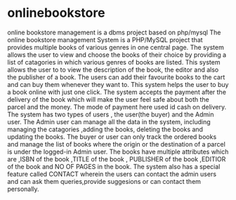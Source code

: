 # onlinebookstore
online bookstore management is a dbms project based on php/mysql
The online bookstore management System is a PHP/MySQL project that provides multiple books of various genres in one central page.
The system allows the user to view and choose the books of their choice by providing a list of catagories in which various genres of books are listed.
This system allows the user to to view the description of the book, the editor and also the publisher of a book.
The users can add their favourite books to the cart and can buy them whenever they want to. This system helps the user to buy a book online with just one click.
The system accepts the payment after the delivery of the book which will make the user feel safe about both the parcel and the money.
The mode of payment here used id cash on delivery.
The system has two types of users , the user(the buyer) and the Admin user.
The Admin user can manage all the data in the system, including managing the catagories ,adding the books, deleting the books and updating the books. 
The buyer or user can only track the ordered books and manage the list of books where the origin or the destination of a parcel is under the logged-in Admin user.
The books have multiple attributes which are ,ISBN of the book ,TITLE of the book , PUBLISHER of the book ,EDITIOR of the book and NO OF PAGES in the book.
The system also has a special feature called CONTACT wherein the users can contact the admin users and can ask them queries,provide  suggesions  or can contact them personally.
